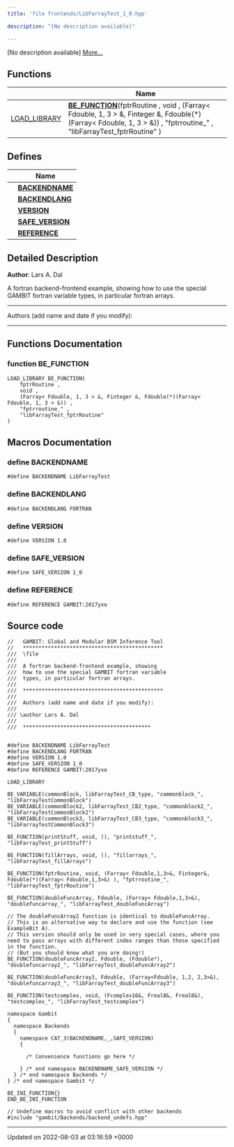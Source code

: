 ```yaml
---
title: 'file frontends/LibFarrayTest_1_0.hpp'

description: "[No description available]"

---
```







[No description available] [More...](#detailed-description)

## Functions

|                | Name           |
| -------------- | -------------- |
| [LOAD_LIBRARY](/documentation/code/gambit_sphinx/files/frontend__macros_8hpp/#define-load-library) | **[BE_FUNCTION](/documentation/code/gambit_sphinx/files/libfarraytest__1__0_8hpp/#function-be-function)**(fptrRoutine , void , (Farray< Fdouble, 1, 3 > &, Finteger &, Fdouble(*)(Farray< Fdouble, 1, 3 > &)) , "fptrroutine_" , "libFarrayTest_fptrRoutine" ) |

## Defines

|                | Name           |
| -------------- | -------------- |
|  | **[BACKENDNAME](/documentation/code/gambit_sphinx/files/libfarraytest__1__0_8hpp/#define-backendname)**  |
|  | **[BACKENDLANG](/documentation/code/gambit_sphinx/files/libfarraytest__1__0_8hpp/#define-backendlang)**  |
|  | **[VERSION](/documentation/code/gambit_sphinx/files/libfarraytest__1__0_8hpp/#define-version)**  |
|  | **[SAFE_VERSION](/documentation/code/gambit_sphinx/files/libfarraytest__1__0_8hpp/#define-safe-version)**  |
|  | **[REFERENCE](/documentation/code/gambit_sphinx/files/libfarraytest__1__0_8hpp/#define-reference)**  |

## Detailed Description


**Author**: Lars A. Dal

A fortran backend-frontend example, showing how to use the special GAMBIT fortran variable types, in particular fortran arrays.



------------------

Authors (add name and date if you modify):



------------------


## Functions Documentation

### function BE_FUNCTION

```
LOAD_LIBRARY BE_FUNCTION(
    fptrRoutine ,
    void ,
    (Farray< Fdouble, 1, 3 > &, Finteger &, Fdouble(*)(Farray< Fdouble, 1, 3 > &)) ,
    "fptrroutine_" ,
    "libFarrayTest_fptrRoutine" 
)
```




## Macros Documentation

### define BACKENDNAME

```
#define BACKENDNAME LibFarrayTest
```


### define BACKENDLANG

```
#define BACKENDLANG FORTRAN
```


### define VERSION

```
#define VERSION 1.0
```


### define SAFE_VERSION

```
#define SAFE_VERSION 1_0
```


### define REFERENCE

```
#define REFERENCE GAMBIT:2017yxo
```


## Source code

```
//   GAMBIT: Global and Modular BSM Inference Tool
//   *********************************************
///  \file
///
///  A fortran backend-frontend example, showing
///  how to use the special GAMBIT fortran variable
///  types, in particular fortran arrays.
///
///  *********************************************
///
///  Authors (add name and date if you modify):
///
/// \author Lars A. Dal
///
///  *****************************************


#define BACKENDNAME LibFarrayTest
#define BACKENDLANG FORTRAN
#define VERSION 1.0
#define SAFE_VERSION 1_0
#define REFERENCE GAMBIT:2017yxo

LOAD_LIBRARY

BE_VARIABLE(commonBlock, libFarrayTest_CB_type, "commonblock_", "libFarrayTestCommonBlock")
BE_VARIABLE(commonBlock2, libFarrayTest_CB2_type, "commonblock2_", "libFarrayTestCommonBlock2")
BE_VARIABLE(commonBlock3, libFarrayTest_CB3_type, "commonblock3_", "libFarrayTestCommonBlock3")

BE_FUNCTION(printStuff, void, (), "printstuff_", "libFarrayTest_printStuff")

BE_FUNCTION(fillArrays, void, (), "fillarrays_", "libFarrayTest_fillArrays")

BE_FUNCTION(fptrRoutine, void, (Farray< Fdouble,1,3>&, Finteger&, Fdouble(*)(Farray< Fdouble,1,3>&) ), "fptrroutine_", "libFarrayTest_fptrRoutine")

BE_FUNCTION(doubleFuncArray, Fdouble, (Farray< Fdouble,1,3>&), "doublefuncarray_", "libFarrayTest_doubleFuncArray")

// The doubleFuncArray2 function is identical to doubleFuncArray.
// This is an alternative way to declare and use the function (see ExampleBit A).
// This version should only be used in very special cases, where you need to pass arrays with different index ranges than those specified in the function.
// (But you should know what you are doing!)
BE_FUNCTION(doubleFuncArray2, Fdouble, (Fdouble*), "doublefuncarray2_", "libFarrayTest_doubleFuncArray2")

BE_FUNCTION(doubleFuncArray3, Fdouble, (Farray<Fdouble, 1,2, 2,3>&), "doublefuncarray3_", "libFarrayTest_doubleFuncArray3")

BE_FUNCTION(testcomplex, void, (Fcomplex16&, Freal8&, Freal8&), "testcomplex_", "libFarrayTest_testcomplex")

namespace Gambit
{
  namespace Backends
  {
    namespace CAT_3(BACKENDNAME,_,SAFE_VERSION)
    {

      /* Convenience functions go here */

    } /* end namespace BACKENDNAME_SAFE_VERSION */
  } /* end namespace Backends */
} /* end namespace Gambit */

BE_INI_FUNCTION{}
END_BE_INI_FUNCTION

// Undefine macros to avoid conflict with other backends
#include "gambit/Backends/backend_undefs.hpp"
```


-------------------------------

Updated on 2022-08-03 at 03:16:59 +0000

